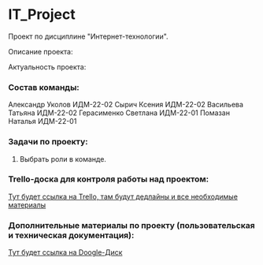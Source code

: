 # IT_Project
Проект по дисциплине "Интернет-технологии".

Описание проекта:


Актуальность проекта:


### Состав команды:
Александр Уколов ИДМ-22-02
Сырич Ксения ИДМ-22-02
Васильева Татьяна ИДМ-22-02
Герасименко Светлана ИДМ-22-01
Помазан Наталья ИДМ-22-01
### Задачи по проекту:
1. Выбрать роли в команде.

### Trello-доска для контроля работы над проектом: 
[Тут будет ссылка на Trello, там будут дедлайны и все необходимые материалы]()

### Дополнительные материалы по проекту (пользовательская и техническая документация):
[Тут будет ссылка на Doogle-Диск]()


